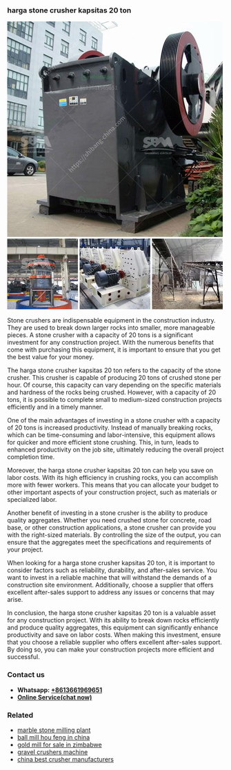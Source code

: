 <h3>harga stone crusher kapsitas 20 ton</h3><img src='1708499622.jpg' alt=''><p>Stone crushers are indispensable equipment in the construction industry. They are used to break down larger rocks into smaller, more manageable pieces. A stone crusher with a capacity of 20 tons is a significant investment for any construction project. With the numerous benefits that come with purchasing this equipment, it is important to ensure that you get the best value for your money.</p><p>The harga stone crusher kapsitas 20 ton refers to the capacity of the stone crusher. This crusher is capable of producing 20 tons of crushed stone per hour. Of course, this capacity can vary depending on the specific materials and hardness of the rocks being crushed. However, with a capacity of 20 tons, it is possible to complete small to medium-sized construction projects efficiently and in a timely manner.</p><p>One of the main advantages of investing in a stone crusher with a capacity of 20 tons is increased productivity. Instead of manually breaking rocks, which can be time-consuming and labor-intensive, this equipment allows for quicker and more efficient stone crushing. This, in turn, leads to enhanced productivity on the job site, ultimately reducing the overall project completion time.</p><p>Moreover, the harga stone crusher kapsitas 20 ton can help you save on labor costs. With its high efficiency in crushing rocks, you can accomplish more with fewer workers. This means that you can allocate your budget to other important aspects of your construction project, such as materials or specialized labor.</p><p>Another benefit of investing in a stone crusher is the ability to produce quality aggregates. Whether you need crushed stone for concrete, road base, or other construction applications, a stone crusher can provide you with the right-sized materials. By controlling the size of the output, you can ensure that the aggregates meet the specifications and requirements of your project.</p><p>When looking for a harga stone crusher kapsitas 20 ton, it is important to consider factors such as reliability, durability, and after-sales service. You want to invest in a reliable machine that will withstand the demands of a construction site environment. Additionally, choose a supplier that offers excellent after-sales support to address any issues or concerns that may arise.</p><p>In conclusion, the harga stone crusher kapsitas 20 ton is a valuable asset for any construction project. With its ability to break down rocks efficiently and produce quality aggregates, this equipment can significantly enhance productivity and save on labor costs. When making this investment, ensure that you choose a reliable supplier who offers excellent after-sales support. By doing so, you can make your construction projects more efficient and successful.</p><h3>Contact us</h3><ul><li><strong>Whatsapp:&nbsp;<a href="https://wa.me/8613661969651">+8613661969651</a></strong></li><li><a href="https://swt.shibang-china.com/?git&amp;zhl&amp;harga stone crusher kapsitas 20 ton"><strong>Online Service(chat now)</strong></a></li></ul><h3>Related</h3><ul><li><a href='marble stone milling plant.md'>marble stone milling plant</a></li><li><a href='ball mill hou feng in china.md'>ball mill hou feng in china</a></li><li><a href='gold mill for sale in zimbabwe.md'>gold mill for sale in zimbabwe</a></li><li><a href='gravel crushers machine.md'>gravel crushers machine</a></li><li><a href='china best crusher manufacturers.md'>china best crusher manufacturers</a></li></ul>